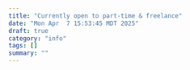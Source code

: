 ```yaml
---
title: "Currently open to part-time & freelance"
date: "Mon Apr  7 15:53:45 MDT 2025"
draft: true
category: "info"
tags: []
summary: ""
---
```


